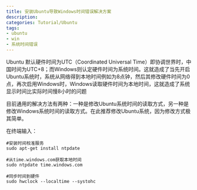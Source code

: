 ```yaml
---
title: 安装Ubuntu导致Windows时间错误解决方案
description:
categories: Tutorial/Ubuntu
tags: 
- ubuntu
- win
- 系统时间错误
---
```



Ubuntu 默认硬件时间为UTC（Coordinated Universal Time）即协调世界时，中国时间为UTC+8；而Windows则认定硬件时间为系统时间。这就造成了当先开启Ubuntu系统时，系统从网络得到本地时间例如为8点钟，然后其修改硬件时间为0点，再次启用Windows时，Windows读取硬件时间为本地时间，这就造成了系统显示时间比实际时间慢8小时的问题

目前通用的解决方法有两种：一种是修改Ubuntu系统时间的读取方式，另一种是修改Windows系统时间的读取方式。在此推荐修改Ubuntu系统，因为修改方式极其简单。

在终端输入：
```
#安装时间校准服务
sudo apt-get install ntpdate

#从time.windows.com获取本地时间
sudo ntpdate time.windows.com

#同步时间到硬件
sudo hwclock --localtime --systohc
```